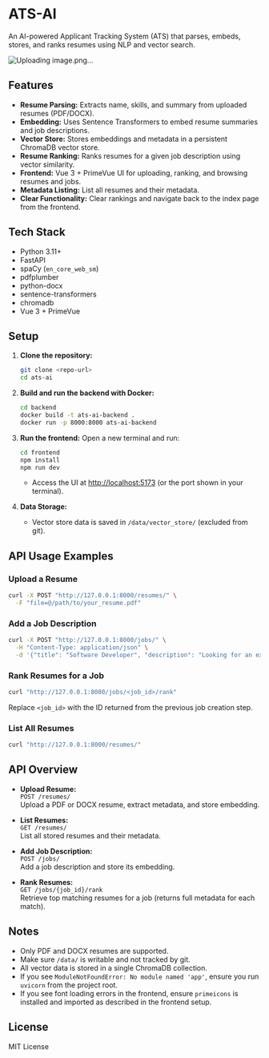 # ATS-AI

An AI-powered Applicant Tracking System (ATS) that parses, embeds, stores, and ranks resumes using NLP and vector search.

![Uploading image.png…]()


## Features

- **Resume Parsing:** Extracts name, skills, and summary from uploaded resumes (PDF/DOCX).
- **Embedding:** Uses Sentence Transformers to embed resume summaries and job descriptions.
- **Vector Store:** Stores embeddings and metadata in a persistent ChromaDB vector store.
- **Resume Ranking:** Ranks resumes for a given job description using vector similarity.
- **Frontend:** Vue 3 + PrimeVue UI for uploading, ranking, and browsing resumes and jobs.
- **Metadata Listing:** List all resumes and their metadata.
- **Clear Functionality:** Clear rankings and navigate back to the index page from the frontend.

## Tech Stack

- Python 3.11+
- FastAPI
- spaCy (`en_core_web_sm`)
- pdfplumber
- python-docx
- sentence-transformers
- chromadb
- Vue 3 + PrimeVue

## Setup

1. **Clone the repository:**
   ```bash
   git clone <repo-url>
   cd ats-ai
   ```

2. **Build and run the backend with Docker:**
   ```bash
   cd backend
   docker build -t ats-ai-backend .
   docker run -p 8000:8000 ats-ai-backend
   ```

3. **Run the frontend:**
   Open a new terminal and run:
   ```bash
   cd frontend
   npm install
   npm run dev
   ```

   - Access the UI at [http://localhost:5173](http://localhost:5173) (or the port shown in your terminal).

4. **Data Storage:**
   - Vector store data is saved in `/data/vector_store/` (excluded from git).

## API Usage Examples

### Upload a Resume

```bash
curl -X POST "http://127.0.0.1:8000/resumes/" \
  -F "file=@/path/to/your_resume.pdf"
```

### Add a Job Description

```bash
curl -X POST "http://127.0.0.1:8000/jobs/" \
  -H "Content-Type: application/json" \
  -d '{"title": "Software Developer", "description": "Looking for an experienced Software Developer with experience of Python and Javascript."}'
```

### Rank Resumes for a Job

```bash
curl "http://127.0.0.1:8000/jobs/<job_id>/rank"
```
Replace `<job_id>` with the ID returned from the previous job creation step.

### List All Resumes

```bash
curl "http://127.0.0.1:8000/resumes/"
```

## API Overview

- **Upload Resume:**  
  `POST /resumes/`  
  Upload a PDF or DOCX resume, extract metadata, and store embedding.

- **List Resumes:**  
  `GET /resumes/`  
  List all stored resumes and their metadata.

- **Add Job Description:**  
  `POST /jobs/`  
  Add a job description and store its embedding.

- **Rank Resumes:**  
  `GET /jobs/{job_id}/rank`  
  Retrieve top matching resumes for a job (returns full metadata for each match).


## Notes

- Only PDF and DOCX resumes are supported.
- Make sure `/data/` is writable and not tracked by git.
- All vector data is stored in a single ChromaDB collection.
- If you see `ModuleNotFoundError: No module named 'app'`, ensure you run `uvicorn` from the project root.
- If you see font loading errors in the frontend, ensure `primeicons` is installed and imported as described in the frontend setup.

## License

MIT License



